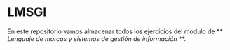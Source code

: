 # LMSGI
En este repositorio vamos almacenar todos los ejercicios del modulo de **  *Lenguaje de marcas y sistemas de gestión de información*  **.
